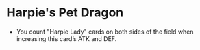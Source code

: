 # Harpie's Pet Dragon

*   You count "Harpie Lady" cards on both sides of the field when increasing this card’s ATK and DEF.

